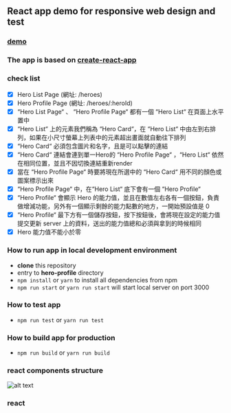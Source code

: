 ## React app demo for responsive web design and test

### [demo](wakeful-bun.surge.sh)

### The app is based on [create-react-app](https://github.com/facebookincubator/create-react-app)

### check list
* [x] Hero List Page (網址: /heroes)
* [x] Hero Profile Page (網址: /heroes/:heroId)
* [x] “Hero List Page“ 、 “Hero Profile Page“ 都有一個 “Hero List“ 在頁面上水平置中
* [x] “Hero List“ 上的元素我們稱為 “Hero Card“，在 “Hero List“ 中由左到右排列，如果在小尺寸螢幕上列表中的元素超出畫面就自動往下排列
* [x] “Hero Card“ 必須包含圖片和名字，且是可以點擊的連結
* [x] “Hero Card“ 連結會連到單一Hero的 “Hero Profile Page“ ，“Hero List“ 依然在相同位置，並且不因切換連結重新render
* [x] 當在 “Hero Profile Page“ 時要將現在所選中的 “Hero Card“ 用不同的顏色或圖案標示出來
* [x] “Hero Profile Page“ 中，在“Hero List“ 底下會有一個 “Hero Profile“
* [x] “Hero Profile“ 會顯示 Hero 的能力值，並且在數值左右各有一個按鈕，負責做增減功能，另外有一個顯示剩餘的能力點數的地方，一開始預設值是 0
* [x] “Hero Profile“ 最下方有一個儲存按鈕，按下按鈕後，會將現在設定的能力值提交更新 server 上的資料，送出的能力值總和必須與拿到的時候相同
* [x] Hero 能力值不能小於零

### How to run app in local development environment
* **clone** this repository
* entry to **hero-profile** directory
* `npm install` or `yarn` to install all dependencies from npm
* `npm run start` or `yarn run start` will start local server on port 3000

### How to test app
* `npm run test` or `yarn run test`

### How to build app for production
* `npm run build` or `yarn run build`

### react components structure
![alt text](https://user-images.githubusercontent.com/5327305/29866132-05c76020-8daa-11e7-9664-287f53dfb022.png)

### react 
